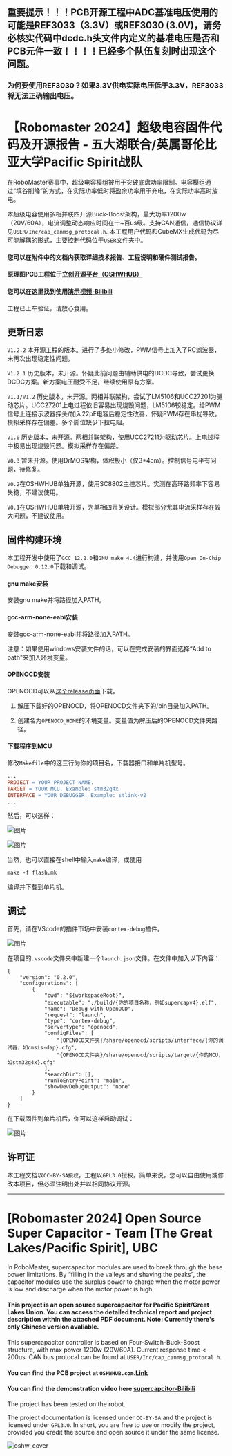## 重要提示！！！PCB开源工程中ADC基准电压使用的可能是REF3033（3.3V）或REF3030 (3.0V)，请务必核实代码中dcdc.h头文件内定义的基准电压是否和PCB元件一致！！！！已经多个队伍复刻时出现这个问题。
### 为何要使用REF3030？如果3.3V供电实际电压低于3.3V，REF3033将无法正确输出电压。

# 【Robomaster 2024】超级电容固件代码及开源报告 - 五大湖联合/英属哥伦比亚大学Pacific Spirit战队

在RoboMaster赛事中，超级电容模组被用于突破底盘功率限制。电容模组通过“填谷削峰”的方式，在实际功率低时将盈余功率用于充电，在实际功率高时放电。

本超级电容使用多相并联四开源Buck-Boost架构，最大功率1200w（20V/60A），电流调整动态响应时间在十~百us级。支持CAN通信，通信协议详见``USER/Inc/cap_canmsg_protocal.h``. 本工程用户代码和CubeMX生成代码为尽可能解耦的形式，主要控制代码位于``USER``文件夹中。

#### 您可以在附件中的文档内获取详细技术报告、工程说明和硬件测试报告。 
#### 原理图PCB工程位于[立创开源平台（OSHWHUB）](https://oshwhub.com/ltyxh/psp-zhan-dui-duo-xiang-chao-dian)
#### 您可以在这里找到使用[演示视频-Bilibili](https://www.bilibili.com/video/BV1VtHreHE9r)

工程已上车验证，请放心食用。

## 更新日志

``V1.2.2`` 本开源工程的版本。进行了多处小修改，PWM信号上加入了RC滤波器，未再次出现稳定性问题。

``V1.2.1`` 历史版本，未开源。怀疑此前问题由辅助供电的DCDC导致，尝试更换DCDC方案。新方案电压耐受不足，继续使用原有方案。

``V1.1/V1.2`` 历史版本，未开源。两相并联架构，尝试了LM5106和UCC27201为驱动芯片。UCC27201上电过程依旧容易出现烧毁问题，LM5106较稳定。给PWM信号上连接示波器探头/加入22pF电容后稳定性改善，怀疑PWM存在串扰导致。模拟采样存在偏差。多个脚位缺少下拉电阻。

``V1.0`` 历史版本，未开源。两相并联架构，使用UCC27211为驱动芯片。上电过程中极易出现烧毁问题。模拟采样存在偏差。

``V0.3`` 暂未开源。使用DrMOS架构，体积极小（仅3*4cm）。控制信号电平有问题，待修复。

``V0.2``在OSHWHUB单独开源，使用SC8802主控芯片。实测在高环路频率下容易失稳，不建议使用。

``V0.1``在OSHWHUB单独开源，为单相四开关设计。模拟部分尤其电流采样存在较大问题，不建议使用。

## 固件构建环境

本工程开发中使用了``GCC 12.2.0``和``GNU make 4.4``进行构建，并使用``Open On-Chip Debugger 0.12.0``下载和调试。

#### gnu make安装
安装gnu make并将路径加入PATH。

#### gcc-arm-none-eabi安装
安装gcc-arm-none-eabi并将路径加入PATH。

注意：如果使用windows安装文件的话，可以在完成安装的界面选择“Add to path"来加入环境变量。

#### OPENOCD安装

OPENOCD可以从[这个release页面](https://github.com/openocd-org/openocd/releases)下载。

1. 解压下载好的OPENOCD，将OPENOCD文件夹下的/bin目录加入PATH。

2. 创建名为`OPENOCD_HOME`的环境变量。变量值为解压后的OPENOCD文件夹路径。

#### 下载程序到MCU
修改`Makefile`中的这三行为你的项目名，下载器接口和单片机型号。
```makefile
...
PROJECT = YOUR PROJECT NAME.
TARGET = YOUR MCU. Example: stm32g4x
INTERFACE = YOUR DEBUGGER. Example: stlink-v2
...
```
然后，可以这样：

![图片](https://github.com/user-attachments/assets/12337571-52ef-417b-bfb9-2b61b50ccb31)

![图片](https://github.com/user-attachments/assets/9e7da938-75a6-4fb1-ac71-7e1215893b5a)


当然，也可以直接在shell中输入`make`编译，或使用
```makefile
make -f flash.mk
```
编译并下载到单片机。
## 调试
首先，请在VScode的插件市场中安装`cortex-debug`插件。

![图片](https://github.com/user-attachments/assets/678fb78e-b98d-450f-a36c-37499e926dc5)

在项目的`.vscode`文件夹中新建一个`launch.json`文件。在文件中加入以下内容：

```
{
    "version": "0.2.0",
    "configurations": [
        {
            "cwd": "${workspaceRoot}",
            "executable": "./build/{你的项目名称，例如supercapv4}.elf",
            "name": "Debug with OpenOCD",
            "request": "launch",
            "type": "cortex-debug",
            "servertype": "openocd",
            "configFiles": [
                "{OPENOCD文件夹}/share/openocd/scripts/interface/{你的调试器，如cmsis-dap}.cfg",
                "{OPENOCD文件夹}/share/openocd/scripts/target/{你的MCU，如stm32g4x}.cfg"
            ],
            "searchDir": [],
            "runToEntryPoint": "main",
            "showDevDebugOutput": "none"
        }
    ]
}
```
在下载固件到单片机后，你可以这样启动调试：

![图片](https://github.com/user-attachments/assets/825daeaa-3938-48c7-8c08-9bbb622775e8)


## 许可证

本工程文档以``CC-BY-SA授权``，工程以``GPL3.0``授权。简单来说，您可以自由使用或修改本项目，但必须注明出处并以相同协议开源。

---

# [Robomaster 2024] Open Source Super Capacitor - Team [The Great Lakes/Pacific Spirit], UBC
In RoboMaster, supercapacitor modules are used to break through the base power limitations. By “filling in the valleys and shaving the peaks”, the capacitor modules use the surplus power to charge when the motor power is low and discharge when the motor power is high.

#### This project is an open source supercapacitor for Pacific Spirit/Great Lakes Union. You can access the detailed technical report and project description within the attached PDF document. Note: Currently there's only Chinese version avaliable.
This supercapacitor controller is based on Four-Switch-Buck-Boost structure, with max power 1200w (20V/60A). Current response time < 200us. CAN bus protocal can be found at ``USER/Inc/cap_canmsg_protocal.h``.
#### You can find the PCB project at ``OSHWHUB.com``.[Link](https://oshwhub.com/ltyxh/psp-zhan-dui-duo-xiang-chao-dian)
#### You can find the demonstration video here [supercapcitor-Bilibili](https://www.bilibili.com/video/BV1VtHreHE9r)

The project has been tested on the robot.

The project documentation is licensed under ``CC-BY-SA`` and the project is licensed under ``GPL3.0``. In short, you are free to use or modify the project, provided you credit the source and open source it under the same license.


![oshw_cover](https://github.com/user-attachments/assets/11c34929-6fbd-4c02-ac69-c3f23819f20b)
